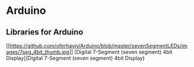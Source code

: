# Arduino


## Libraries for Arduino 

[[https://github.com/oferhaviv/Arduino/blob/master/sevenSegmentLEDs/images/7seg_4bit_thumb.jpg]] [Digital 7-Segment (seven segment) 4bit Display](Digital 7-Segment (seven segment) 4bit Display)
